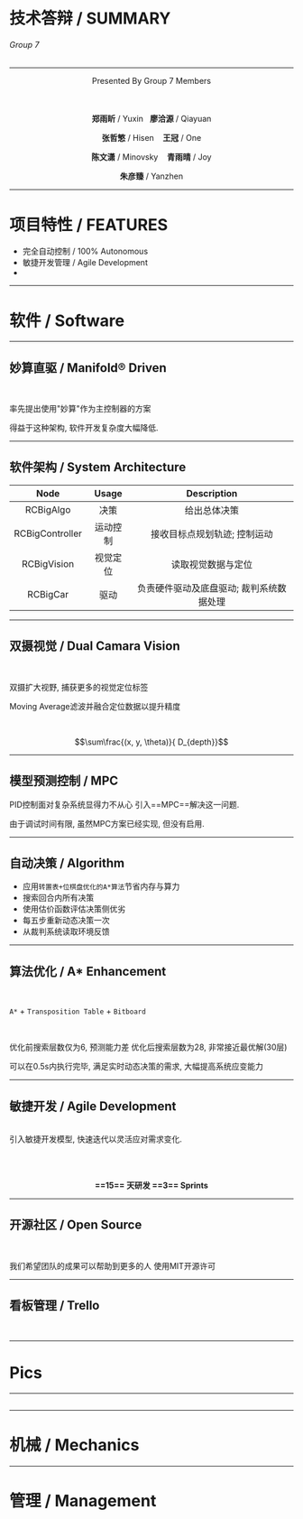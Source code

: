 <!-- $theme: gaia -->

技术答辩 / SUMMARY
====
###### Group 7
<!-- *template: gaia -->

---

<!-- *template: invert -->

<center>   Presented By Group 7 Members <br><br><br>

**郑雨盺** / Yuxin  &nbsp;&nbsp;**廖洽源** / Qiayuan

**张哲慜** / Hisen &nbsp;&nbsp; **王冠** / One

**陈文潇** / Minovsky &nbsp;&nbsp;  **青雨晴** / Joy

**朱彦臻** / Yanzhen


</center>


---

# 项目特性 / FEATURES

- 完全自动控制 / 100% Autonomous
- 敏捷开发管理 / Agile Development
- 

---

# 软件 / Software

<!-- *template: gaia -->

---

## 妙算直驱 / Manifold&reg; Driven
<br>

率先提出使用"妙算"作为主控制器的方案

得益于这种架构, 软件开发复杂度大幅降低.

---
## 软件架构 / System Architecture
| Node | Usage | Description |
|:-:|:-:|:-:|
|RCBigAlgo | 决策 | 给出总体决策|
|RCBigController|运动控制|接收目标点规划轨迹; 控制运动|
|RCBigVision|视觉定位|读取视觉数据与定位|
|RCBigCar|驱动|负责硬件驱动及底盘驱动; 裁判系统数据处理|


---

## 双摄视觉 / Dual Camara Vision
<br>

双摄扩大视野, 捕获更多的视觉定位标签

Moving Average滤波并融合定位数据以提升精度

<br>

$$\sum\frac{(x, y, \theta)}{ D_{depth}}$$

---
## 模型预测控制 / MPC
PID控制面对复杂系统显得力不从心
引入==MPC==解决这一问题.


由于调试时间有限, 虽然MPC方案已经实现, 但没有启用.

---
## 自动决策 / Algorithm

- 应用`转置表+位棋盘优化的A*算法`节省内存与算力
- 搜索回合内所有决策
- 使用估价函数评估决策侧优劣
- 每五步重新动态决策一次
- 从裁判系统读取环境反馈

---

## 算法优化 / A* Enhancement
<br>

`A*` + `Transposition Table` + `Bitboard`

<br>

优化前搜索层数仅为6, 预测能力差
优化后搜索层数为28, 非常接近最优解(30层)

可以在0.5s内执行完毕, 满足实时动态决策的需求, 大幅提高系统应变能力


---
## 敏捷开发 / Agile Development
<br>
引入敏捷开发模型, 快速迭代以灵活应对需求变化.

<br><br>

<center>

**==15== 天研发
==3== Sprints**

</center>

---
## 开源社区 / Open Source

<br>

我们希望团队的成果可以帮助到更多的人
使用MIT开源许可

---
## 看板管理 / Trello

<br>



---

<!-- *template: gaia -->

# Pics


----

## 



---


# 机械 / Mechanics
<!-- *template: gaia -->

---


# 管理 / Management

<!-- *template: gaia -->